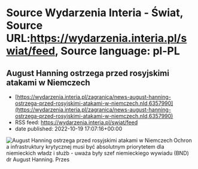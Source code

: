 # Source Wydarzenia Interia - Świat, Source URL:https://wydarzenia.interia.pl/swiat/feed, Source language: pl-PL

## August Hanning ostrzega przed rosyjskimi atakami w Niemczech
 - [https://wydarzenia.interia.pl/zagranica/news-august-hanning-ostrzega-przed-rosyjskimi-atakami-w-niemczech,nId,6357990](https://wydarzenia.interia.pl/zagranica/news-august-hanning-ostrzega-przed-rosyjskimi-atakami-w-niemczech,nId,6357990)
 - RSS feed: https://wydarzenia.interia.pl/swiat/feed
 - date published: 2022-10-19 17:07:16+00:00

<p><a href="https://wydarzenia.interia.pl/zagranica/news-august-hanning-ostrzega-przed-rosyjskimi-atakami-w-niemczech,nId,6357990"><img align="left" alt="August Hanning ostrzega przed rosyjskimi atakami w Niemczech" src="https://i.iplsc.com/august-hanning-ostrzega-przed-rosyjskimi-atakami-w-niemczech/000G83MQ7FIC5P5L-C321.jpg" /></a>Ochrona infrastruktury krytycznej musi być absolutnym priorytetem dla niemieckich władz i służb - uważa były szef niemieckiego wywiadu (BND) dr August Hanning. Przes
